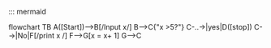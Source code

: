::: mermaid

flowchart TB
    A([Start])-->B[/Input x/]
    B-->C{"x >5?"}
    C-..->|yes|D([stop])
    C-->|No|F[/print x /]
    F-->G[x = x+ 1]
    G-->C